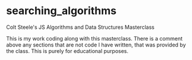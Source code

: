 # searching_algorithms
Colt Steele's JS Algorithms and Data Structures Masterclass

This is my work coding along with this masterclass. There is a comment above any sections that are not code I have written, that was provided by the class. This is purely for educational purposes. 